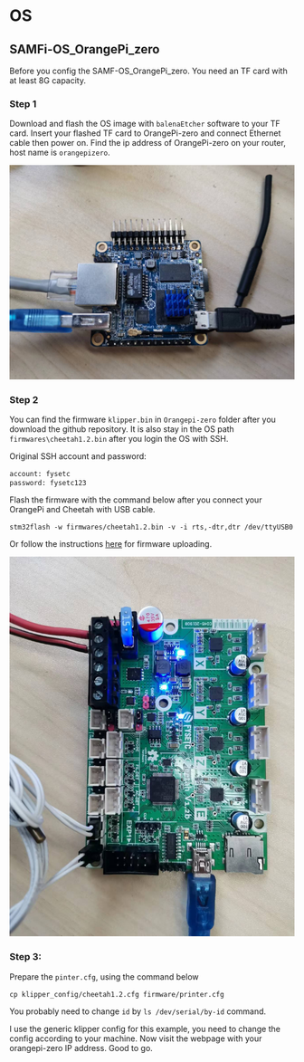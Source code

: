# OS

## SAMFi-OS_OrangePi_zero

Before you config the SAMF-OS_OrangePi_zero. You need an TF card with at least 8G capacity.

### Step 1

Download and flash the OS image with `balenaEtcher` software to your TF card. Insert your flashed TF card to OrangePi-zero and connect Ethernet cable then power on. Find the ip address of OrangePi-zero on your router, host name is `orangepizero`.

![](Orangepi-zero/orangepi_zero.jpg)

### Step 2

You can find the firmware `klipper.bin` in `Orangepi-zero` folder after you download the github repository. It is also stay in the OS path `firmwares\cheetah1.2.bin` after you login the OS with SSH.

Original SSH account and password:

```
account: fysetc
password: fysetc123
```

Flash the firmware with the command below after you connect your OrangePi and Cheetah with USB cable.

```
stm32flash -w firmwares/cheetah1.2.bin -v -i rts,-dtr,dtr /dev/ttyUSB0
```

Or follow the instructions [here](https://github.com/FYSETC/FYSETC-Cheetah#53-upload-the-firmware) for firmware uploading.

![](Orangepi-zero/cheetah.jpg)

### Step 3:

Prepare the `pinter.cfg`, using the command below

```
cp klipper_config/cheetah1.2.cfg firmware/printer.cfg
```

You probably need to change `id` by `ls /dev/serial/by-id` command.

I use the generic klipper config for this example, you need to change the config according to your machine. Now visit the webpage with your orangepi-zero IP address. Good to go.

